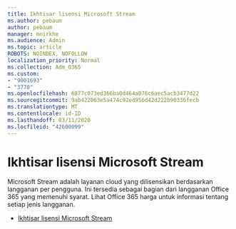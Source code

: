 ```yaml
---
title: Ikhtisar lisensi Microsoft Stream
ms.author: pebaum
author: pebaum
manager: mnirkhe
ms.audience: Admin
ms.topic: article
ROBOTS: NOINDEX, NOFOLLOW
localization_priority: Normal
ms.collection: Adm_O365
ms.custom:
- "9001693"
- "3770"
ms.openlocfilehash: 6877c073ed366ba0d464a076c6aec5acb3477d22
ms.sourcegitcommit: 9ab422063e5a474c92ed956d42d222b90336fecb
ms.translationtype: MT
ms.contentlocale: id-ID
ms.lasthandoff: 03/11/2020
ms.locfileid: "42600099"
---
```

# <a name="microsoft-stream-licensing-overview"></a>Ikhtisar lisensi Microsoft Stream

Microsoft Stream adalah layanan cloud yang dilisensikan berdasarkan langganan per pengguna. Ini tersedia sebagai bagian dari langganan Office 365 yang memenuhi syarat. Lihat Office 365 harga untuk informasi tentang setiap jenis langganan.

- [Ikhtisar lisensi Microsoft Stream](https://docs.microsoft.com/stream/license-overview)